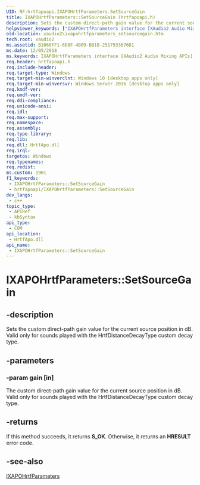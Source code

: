 ```yaml
---
UID: NF:hrtfapoapi.IXAPOHrtfParameters.SetSourceGain
title: IXAPOHrtfParameters::SetSourceGain (hrtfapoapi.h)
description: Sets the custom direct-path gain value for the current source position. Valid only for sounds played with the HrtfDistanceDecayType custom decay type.
helpviewer_keywords: ["IXAPOHrtfParameters interface [XAudio2 Audio Mixing APIs]","SetSourceGain method","IXAPOHrtfParameters.SetSourceGain","IXAPOHrtfParameters::SetSourceGain","SetSourceGain","SetSourceGain method [XAudio2 Audio Mixing APIs]","SetSourceGain method [XAudio2 Audio Mixing APIs]","IXAPOHrtfParameters interface","hrtfapoapi/IXAPOHrtfParameters::SetSourceGain","xaudio2.ixapohrtfparameters_setsourcegain"]
old-location: xaudio2\ixapohrtfparameters_setsourcegain.htm
tech.root: xaudio2
ms.assetid: B1060FF1-6E0F-4B09-BB1B-2517933676D1
ms.date: 12/05/2018
ms.keywords: IXAPOHrtfParameters interface [XAudio2 Audio Mixing APIs],SetSourceGain method, IXAPOHrtfParameters.SetSourceGain, IXAPOHrtfParameters::SetSourceGain, SetSourceGain, SetSourceGain method [XAudio2 Audio Mixing APIs], SetSourceGain method [XAudio2 Audio Mixing APIs],IXAPOHrtfParameters interface, hrtfapoapi/IXAPOHrtfParameters::SetSourceGain, xaudio2.ixapohrtfparameters_setsourcegain
req.header: hrtfapoapi.h
req.include-header: 
req.target-type: Windows
req.target-min-winverclnt: Windows 10 [desktop apps only]
req.target-min-winversvr: Windows Server 2016 [desktop apps only]
req.kmdf-ver: 
req.umdf-ver: 
req.ddi-compliance: 
req.unicode-ansi: 
req.idl: 
req.max-support: 
req.namespace: 
req.assembly: 
req.type-library: 
req.lib: 
req.dll: HrtfApo.dll
req.irql: 
targetos: Windows
req.typenames: 
req.redist: 
ms.custom: 19H1
f1_keywords:
 - IXAPOHrtfParameters::SetSourceGain
 - hrtfapoapi/IXAPOHrtfParameters::SetSourceGain
dev_langs:
 - c++
topic_type:
 - APIRef
 - kbSyntax
api_type:
 - COM
api_location:
 - HrtfApo.dll
api_name:
 - IXAPOHrtfParameters::SetSourceGain
---
```


# IXAPOHrtfParameters::SetSourceGain


## -description

Sets the custom direct-path gain value for the current source position in dB. Valid only for sounds played with the HrtfDistanceDecayType custom decay type.

## -parameters

### -param gain [in]

The custom direct-path gain value for the current source position in dB. Valid only for sounds played with the HrtfDistanceDecayType custom decay type.

## -returns

If this method succeeds, it returns <b xmlns:loc="http://microsoft.com/wdcml/l10n">S_OK</b>. Otherwise, it returns an <b xmlns:loc="http://microsoft.com/wdcml/l10n">HRESULT</b> error code.

## -see-also

<a href="/windows/desktop/api/hrtfapoapi/nn-hrtfapoapi-ixapohrtfparameters">IXAPOHrtfParameters</a>

